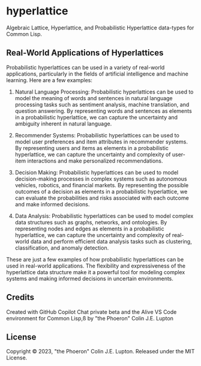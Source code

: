 # hyperlattice

Algebraic Lattice, Hyperlattice, and Probabilistic Hyperlattice data-types for Common Lisp.

## Real-World Applications of Hyperlattices

Probabilistic hyperlattices can be used in a variety of real-world applications, particularly in the fields of artificial intelligence and machine learning. Here are a few examples:

1. Natural Language Processing: Probabilistic hyperlattices can be used to model the meaning of words and sentences in natural language processing tasks such as sentiment analysis, machine translation, and question answering. By representing words and sentences as elements in a probabilistic hyperlattice, we can capture the uncertainty and ambiguity inherent in natural language.

2. Recommender Systems: Probabilistic hyperlattices can be used to model user preferences and item attributes in recommender systems. By representing users and items as elements in a probabilistic hyperlattice, we can capture the uncertainty and complexity of user-item interactions and make personalized recommendations.

3. Decision Making: Probabilistic hyperlattices can be used to model decision-making processes in complex systems such as autonomous vehicles, robotics, and financial markets. By representing the possible outcomes of a decision as elements in a probabilistic hyperlattice, we can evaluate the probabilities and risks associated with each outcome and make informed decisions.

4. Data Analysis: Probabilistic hyperlattices can be used to model complex data structures such as graphs, networks, and ontologies. By representing nodes and edges as elements in a probabilistic hyperlattice, we can capture the uncertainty and complexity of real-world data and perform efficient data analysis tasks such as clustering, classification, and anomaly detection.

These are just a few examples of how probabilistic hyperlattices can be used in real-world applications. The flexibility and expressiveness of the hyperlattice data structure make it a powerful tool for modeling complex systems and making informed decisions in uncertain environments.

## Credits

Created with GitHub Copilot Chat private beta and the Alive VS Code environment for Common Lisp,ß by "the Phoeron" Colin J.E. Lupton

## License

Copyright &copy; 2023, "the Phoeron" Colin J.E. Lupton. Released under the MIT License.

